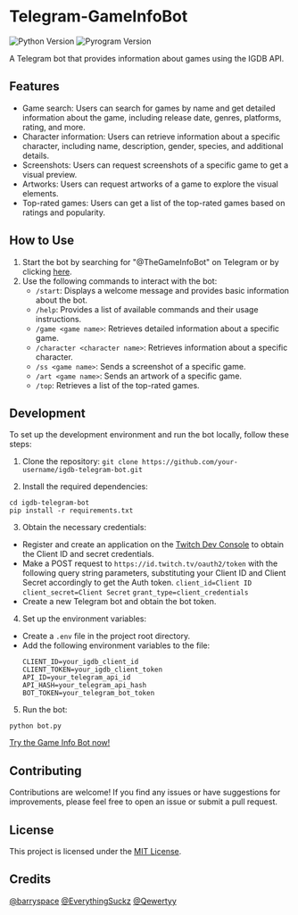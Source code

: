 
# Telegram-GameInfoBot

![Python Version](https://img.shields.io/badge/Python-3.11-blue)
![Pyrogram Version](https://img.shields.io/badge/Pyrogram-2.0.104-blue)

A Telegram bot that provides information about games using the IGDB API.

## Features

- Game search: Users can search for games by name and get detailed information about the game, including release date, genres, platforms, rating, and more.
- Character information: Users can retrieve information about a specific character, including name, description, gender, species, and additional details.
- Screenshots: Users can request screenshots of a specific game to get a visual preview.
- Artworks: Users can request artworks of a game to explore the visual elements.
- Top-rated games: Users can get a list of the top-rated games based on ratings and popularity.

## How to Use

1. Start the bot by searching for "@TheGameInfoBot" on Telegram or by clicking [here](https://t.me/TheGameIntoBot).
2. Use the following commands to interact with the bot:
   - `/start`: Displays a welcome message and provides basic information about the bot.
   - `/help`: Provides a list of available commands and their usage instructions.
   - `/game <game name>`: Retrieves detailed information about a specific game.
   - `/character <character name>`: Retrieves information about a specific character.
   - `/ss <game name>`: Sends a screenshot of a specific game.
   - `/art <game name>`: Sends an artwork of a specific game.
   - `/top`: Retrieves a list of the top-rated games.

## Development

To set up the development environment and run the bot locally, follow these steps:

1. Clone the repository:
```git clone https://github.com/your-username/igdb-telegram-bot.git```

2. Install the required dependencies:
```
cd igdb-telegram-bot
pip install -r requirements.txt
```

3. Obtain the necessary credentials:
- Register and create an application on the <a href="https://dev.twitch.tv/console/apps/create" class="btn">Twitch Dev Console</a> to obtain the Client ID and secret credentials.
- Make a POST request to ```https://id.twitch.tv/oauth2/token``` with the following query string parameters, substituting your Client ID and Client Secret accordingly to get the Auth token.
```client_id=Client ID```
```client_secret=Client Secret```
```grant_type=client_credentials```
- Create a new Telegram bot and obtain the bot token.

4. Set up the environment variables:
- Create a `.env` file in the project root directory.
- Add the following environment variables to the file:
  ```
  CLIENT_ID=your_igdb_client_id
  CLIENT_TOKEN=your_igdb_client_token
  API_ID=your_telegram_api_id
  API_HASH=your_telegram_api_hash
  BOT_TOKEN=your_telegram_bot_token
  ```

5. Run the bot:
```
python bot.py
```

<a href="https://t.me/TheGameInfoBot" class="btn">Try the Game Info Bot now!</a>


## Contributing

Contributions are welcome! If you find any issues or have suggestions for improvements, please feel free to open an issue or submit a pull request.

## License

This project is licensed under the [MIT License](LICENSE).

## Credits
<a href="https://t.me/barryspace" class="btn">@barryspace</a>
<a href="https://t.me/EverythingSuckz" class="btn">@EverythingSuckz</a>
<a href="https://t.me/Qewertyy" class="btn">@Qewertyy</a>
